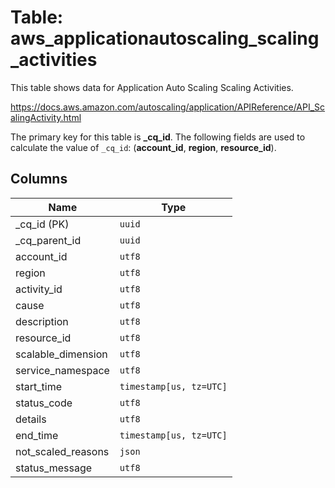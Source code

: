 # Table: aws_applicationautoscaling_scaling_activities

This table shows data for Application Auto Scaling Scaling Activities.

https://docs.aws.amazon.com/autoscaling/application/APIReference/API_ScalingActivity.html

The primary key for this table is **_cq_id**.
The following fields are used to calculate the value of `_cq_id`: (**account_id**, **region**, **resource_id**).

## Columns

| Name          | Type          |
| ------------- | ------------- |
|_cq_id (PK)|`uuid`|
|_cq_parent_id|`uuid`|
|account_id|`utf8`|
|region|`utf8`|
|activity_id|`utf8`|
|cause|`utf8`|
|description|`utf8`|
|resource_id|`utf8`|
|scalable_dimension|`utf8`|
|service_namespace|`utf8`|
|start_time|`timestamp[us, tz=UTC]`|
|status_code|`utf8`|
|details|`utf8`|
|end_time|`timestamp[us, tz=UTC]`|
|not_scaled_reasons|`json`|
|status_message|`utf8`|
